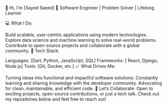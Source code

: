 👋 Hi, I'm [Sayed Saeed]
🚀 Software Engineer | Problem Solver | Lifelong Learner

💻 What I Do:

Build scalable, user-centric applications using modern technologies.
Explore data science and machine learning to solve real-world problems.
Contribute to open-source projects and collaborate with a global community.
🔧 Tech Stack:

Languages: [Dart, Python, JavaScript, SQL]
Frameworks: [ React, Django, Node.js]
Tools: [Git, Docker, etc.]
📈 What Drives Me:

Turning ideas into functional and impactful software solutions.
Constantly learning and sharing knowledge with the developer community.
Advocating for clean, maintainable, and efficient code.
🌟 Let’s Collaborate:
Open to exciting projects, open-source contributions, or just a tech talk. Check out my repositories below and feel free to reach out!
